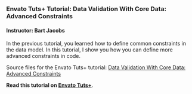### Envato Tuts+ Tutorial: Data Validation With Core Data: Advanced Constraints

#### Instructor: Bart Jacobs

In the previous tutorial, you learned how to define common constraints in the data model. In this tutorial, I show you how you can define more advanced constraints in code.

Source files for the Envato Tuts+ tutorial: [Data Validation With Core Data: Advanced Constraints](http://code.tutsplus.com/tutorials/data-validation-with-core-data-advanced-constraints--cms-26623)

**Read this tutorial on [Envato Tuts+](https://code.tutsplus.com)**.
